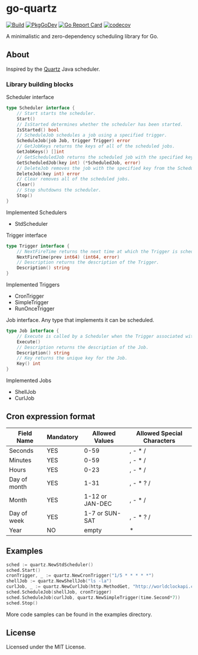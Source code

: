 # go-quartz
[![Build](https://github.com/reugn/go-quartz/actions/workflows/build.yml/badge.svg)](https://github.com/reugn/go-quartz/actions/workflows/build.yml)
[![PkgGoDev](https://pkg.go.dev/badge/github.com/reugn/go-quartz)](https://pkg.go.dev/github.com/reugn/go-quartz)
[![Go Report Card](https://goreportcard.com/badge/github.com/reugn/go-quartz)](https://goreportcard.com/report/github.com/reugn/go-quartz)
[![codecov](https://codecov.io/gh/reugn/go-quartz/branch/master/graph/badge.svg)](https://codecov.io/gh/reugn/go-quartz)

A minimalistic and zero-dependency scheduling library for Go.

## About
Inspired by the [Quartz](https://github.com/quartz-scheduler/quartz) Java scheduler.

### Library building blocks
Scheduler interface
```go
type Scheduler interface {
	// Start starts the scheduler.
	Start()
	// IsStarted determines whether the scheduler has been started.
	IsStarted() bool
	// ScheduleJob schedules a job using a specified trigger.
	ScheduleJob(job Job, trigger Trigger) error
	// GetJobKeys returns the keys of all of the scheduled jobs.
	GetJobKeys() []int
	// GetScheduledJob returns the scheduled job with the specified key.
	GetScheduledJob(key int) (*ScheduledJob, error)
	// DeleteJob removes the job with the specified key from the Scheduler's execution queue.
	DeleteJob(key int) error
	// Clear removes all of the scheduled jobs.
	Clear()
	// Stop shutdowns the scheduler.
	Stop()
}
```
Implemented Schedulers
- StdScheduler

Trigger interface
```go
type Trigger interface {
	// NextFireTime returns the next time at which the Trigger is scheduled to fire.
	NextFireTime(prev int64) (int64, error)
	// Description returns the description of the Trigger.
	Description() string
}
```
Implemented Triggers
- CronTrigger
- SimpleTrigger
- RunOnceTrigger

Job interface. Any type that implements it can be scheduled.
```go
type Job interface {
	// Execute is called by a Scheduler when the Trigger associated with this job fires.
	Execute()
	// Description returns the description of the Job.
	Description() string
	// Key returns the unique key for the Job.
	Key() int
}
```
Implemented Jobs
- ShellJob
- CurlJob

## Cron expression format
| Field Name   | Mandatory | Allowed Values  | Allowed Special Characters |
| ------------ | --------- | --------------- | -------------------------- |
| Seconds      | YES       | 0-59            | , - * /                    |
| Minutes      | YES       | 0-59            | , - * /                    |
| Hours        | YES       | 0-23            | , - * /                    |
| Day of month | YES       | 1-31            | , - * ? /                  |
| Month        | YES       | 1-12 or JAN-DEC | , - * /                    |
| Day of week  | YES       | 1-7 or SUN-SAT  | , - * ? /                  |
| Year         | NO        | empty           | *                          |

## Examples
```go
sched := quartz.NewStdScheduler()
sched.Start()
cronTrigger, _ := quartz.NewCronTrigger("1/5 * * * * *")
shellJob := quartz.NewShellJob("ls -la")
curlJob, _ := quartz.NewCurlJob(http.MethodGet, "http://worldclockapi.com/api/json/est/now", "", nil)
sched.ScheduleJob(shellJob, cronTrigger)
sched.ScheduleJob(curlJob, quartz.NewSimpleTrigger(time.Second*7))
sched.Stop()
```
More code samples can be found in the examples directory.

## License
Licensed under the MIT License.
